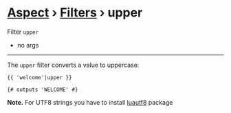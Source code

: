 [Aspect](./../../readme.md) › [Filters](./../filters.md) › upper
==============

<!-- {% raw %} -->

Filter `upper`
* no args

---

The `upper` filter converts a value to uppercase:

```twig
{{ 'welcome'|upper }}

{# outputs 'WELCOME' #}
```

**Note.** For UTF8 strings you have to install [luautf8](https://luarocks.org/modules/dannote/utf8) package

<!-- {% endraw %} -->